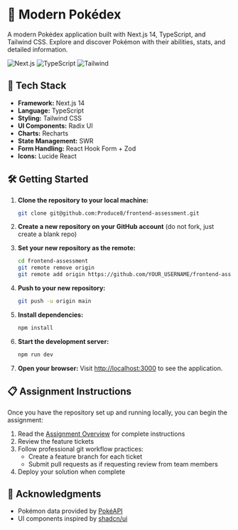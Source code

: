 # 🌟 Modern Pokédex

A modern Pokédex application built with Next.js 14, TypeScript, and Tailwind CSS. Explore and discover Pokémon with their abilities, stats, and detailed information.

![Next.js](https://img.shields.io/badge/Next.js-14-black)
![TypeScript](https://img.shields.io/badge/TypeScript-5.4-blue)
![Tailwind](https://img.shields.io/badge/Tailwind-3.4-38bdf8)

## 🚀 Tech Stack

- **Framework:** Next.js 14
- **Language:** TypeScript
- **Styling:** Tailwind CSS
- **UI Components:** Radix UI
- **Charts:** Recharts
- **State Management:** SWR
- **Form Handling:** React Hook Form + Zod
- **Icons:** Lucide React

## 🛠️ Getting Started

1. **Clone the repository to your local machine:**

   ```sh
   git clone git@github.com:Produce8/frontend-assessment.git
   ```

2. **Create a new repository on your GitHub account** (do not fork, just create a blank repo)

3. **Set your new repository as the remote:**

   ```sh
   cd frontend-assessment
   git remote remove origin
   git remote add origin https://github.com/YOUR_USERNAME/frontend-assessment.git
   ```

4. **Push to your new repository:**

   ```sh
   git push -u origin main
   ```

5. **Install dependencies:**

   ```sh
   npm install
   ```

6. **Start the development server:**

   ```sh
   npm run dev
   ```

7. **Open your browser:**
   Visit [http://localhost:3000](http://localhost:3000) to see the application.

## 📋 Assignment Instructions

Once you have the repository set up and running locally, you can begin the assignment:

1. Read the [Assignment Overview](https://www.notion.so/produce8/Frontend-Technical-Assessment-253f232c5883803587a5d8b7d1aba15d) for complete instructions
2. Review the feature tickets
3. Follow professional git workflow practices:
   - Create a feature branch for each ticket
   - Submit pull requests as if requesting review from team members
4. Deploy your solution when complete

## 🙏 Acknowledgments

- Pokémon data provided by [PokéAPI](https://pokeapi.co/)
- UI components inspired by [shadcn/ui](https://ui.shadcn.com/)
